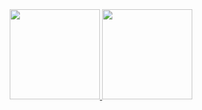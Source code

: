   <div align="center">
  <a href="https://github.com/adonaifariasdev">
  <img height="160em" src="https://github-readme-stats.vercel.app/api?username=melpalhano&show_icons=true&theme=dark&include_all_commits=true&count_private=true"/>
  <img height="160em" src="https://github-readme-stats.vercel.app/api/top-langs/?username=melpalhano&layout=compact&langs_count=7&theme=dark"/>
  
  </div>
 
